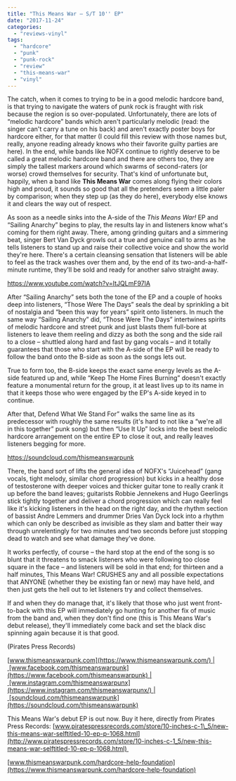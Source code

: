 ```yaml
---
title: "This Means War – S/T 10'' EP"
date: "2017-11-24"
categories: 
  - "reviews-vinyl"
tags: 
  - "hardcore"
  - "punk"
  - "punk-rock"
  - "review"
  - "this-means-war"
  - "vinyl"
---
```


The catch, when it comes to trying to be in a good melodic hardcore band, is that trying to navigate the waters of punk rock is fraught with risk because the region is so over-populated. Unfortunately, there are lots of “melodic hardcore” bands which aren't particularly melodic (read: the singer can't carry a tune on his back) and aren't exactly poster boys for hardcore either, for that matter (I could fill this review with those names but, really, anyone reading already knows who their favorite guilty parties are here). In the end, while bands like NOFX continue to rightly deserve to be called a great melodic hardcore band and there are others too, they are simply the tallest markers around which swarms of second-raters (or worse) crowd themselves for security. That's kind of unfortunate but, happily, when a band like **This Means War** comes along flying their colors high and proud, it sounds so good that all the pretenders seem a little paler by comparison; when they step up (as they do here), everybody else knows it and clears the way out of respect.

As soon as a needle sinks into the A-side of the _This Means War!_ EP and “Sailing Anarchy” begins to play, the results lay in and listeners know what's coming for them right away. There, among grinding guitars and a simmering beat, singer Bert Van Dyck growls out a true and genuine call to arms as he tells listeners to stand up and raise their collective voice and show the world they're here. There's a certain cleansing sensation that listeners will be able to feel as the track washes over them and, by the end of its two-and-a-half-minute runtime, they'll be sold and ready for another salvo straight away.

https://www.youtube.com/watch?v=ItJQLmF97lA

After “Sailing Anarchy” sets both the tone of the EP and a couple of hooks deep into listeners, “Those Were The Days” seals the deal by sprinkling a bit of nostalgia and “been this way for years” spirit onto listeners. In much the same way “Sailing Anarchy” did, “Those Were The Days” intertwines spirits of melodic hardcore and street punk and just blasts them full-bore at listeners to leave them reeling and dizzy as both the song and the side rail to a close – shuttled along hard and fast by gang vocals – and it totally guarantees that those who start with the A-side of the EP will be ready to follow the band onto the B-side as soon as the songs lets out.

True to form too, the B-side keeps the exact same energy levels as the A-side featured up and, while “Keep The Home Fires Burning” doesn't exactly feature a monumental return for the group, it at least lives up to its name in that it keeps those who were engaged by the EP's A-side keyed in to continue.

After that, Defend What We Stand For” walks the same line as its predecessor with roughly the same results (it's hard to not like a “we're all in this together” punk song) but then “Use It Up” locks into the best melodic hardcore arrangement on the entire EP to close it out, and really leaves listeners begging for more.

https://soundcloud.com/thismeanswarpunk

There, the band sort of lifts the general idea of NOFX's “Juicehead” (gang vocals, tight melody, similar chord progression) but kicks in a healthy dose of testosterone with deeper voices and thicker guitar tone to really crank it up before the band leaves; guitarists Robbie Jennekens and Hugo Geerlings stick tightly together and deliver a chord progression which can really feel like it's kicking listeners in the head on the right day, and the rhythm section of bassist Andre Lemmers and drummer Dries Van Dyck lock into a rhythm which can only be described as invisible as they slam and batter their way through unrelentingly for two minutes and two seconds before just stopping dead to watch and see what damage they've done.

It works perfectly, of course – the hard stop at the end of the song is so blunt that it threatens to smack listeners who were following too close square in the face – and listeners will be sold in that end; for thirteen and a half minutes, This Means War! CRUSHES any and all possible expectations that ANYONE (whether they be existing fan or new) may have held, and then just gets the hell out to let listeners try and collect themselves.

If and when they do manage that, it's likely that those who just went front-to-back with this EP will immediately go hunting for another fix of music from the band and, when they don't find one (this is This Means War's debut release), they'll immediately come back and set the black disc spinning again because it is that good.

(Pirates Press Records)

[www.thismeanswarpunk.com](https://www.thismeanswarpunk.com/) | [www.facebook.com/thismeanswarpunk](https://www.facebook.com/thismeanswarpunk) | [www.instagram.com/thismeanswarpunx](https://www.instagram.com/thismeanswarpunx/) | [soundcloud.com/thismeanswarpunk](https://soundcloud.com/thismeanswarpunk)

This Means War's debut EP is out now. Buy it here, directly from Pirates Press Records: [www.piratespressrecords.com/store/10-inches-c-1\_5/new-this-means-war-selftitled-10-ep-p-1068.html](http://www.piratespressrecords.com/store/10-inches-c-1_5/new-this-means-war-selftitled-10-ep-p-1068.html) 

[www.thismeanswarpunk.com/hardcore-help-foundation](https://www.thismeanswarpunk.com/hardcore-help-foundation)
